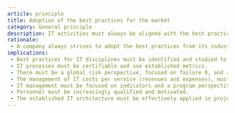 ```yaml
---
article: principle
title: Adoption of the best practices for the market
category: General principle
description: IT activities must always be aligned with the best practices for the market regarding IT governance, processing, and management.
rationale: 
 - A company always strives to adopt the best practices from its industry in its business activities. A company's IT area must follow the same strategy to enhance business activities. The IT area must deliver projects and service-level agreements (SLAs) on progressively shorter deadlines and with increasingly higher quality within an effective cost-control process.
implications:
 - Best practices for IT disciplines must be identified and studied to implement them properly. These areas, among others, must follow best practices
 - IT processes must be certifiable and use established metrics.
 - There must be a global risk perspective, focused on failure 0, and records of incidents and events.
 - The management of IT costs per service (revenues and expenses), must be financially comparable to those of the market.
 - IT management must be focused on indicators and a program perspective.
 - Personnel must be increasingly qualified and motivated.
 - The established IT architecture must be effectively applied in projects.
---
```

